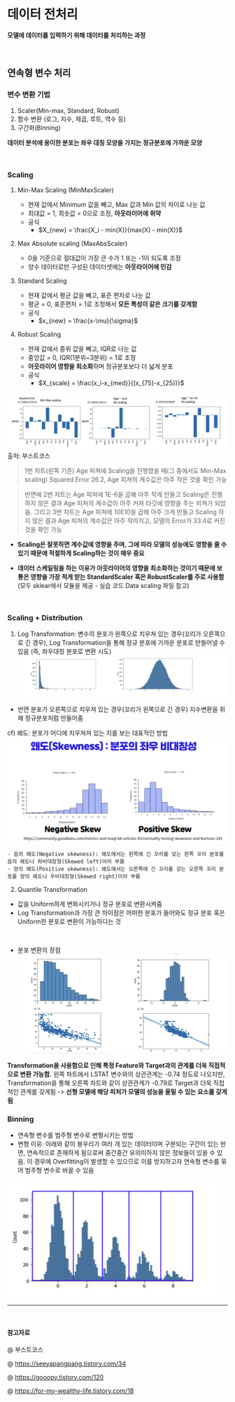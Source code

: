 # 데이터 전처리 
**모델에 데이터를 입력하기 위해 데이터를 처리하는 과정**


<br>

## 연속형 변수 처리

### 변수 변환 기법 
1. Scaler(Min-max, Standard, Robust)
2. 함수 변환 (로그, 지수, 제곱, 루트, 역수 등)
3. 구간화(Binning)
   

**데이터 분석에 용이한 분포는 좌우 대칭 모양을 가지는 정규분포에 가까운 모양**

<br>

### Scaling 
1. Min-Max Scaling (MinMaxScaler)
   - 현재 값에서 Minimum 값을 빼고, Max 값과 Min 값의 차이로 나눈 값
   - 최대값 = 1, 최솟값 = 0으로 조정, **아웃라이어에 취약** 
   - 공식 
      - $X_{new} = \frac{X_i - min(X)}{max(X) - min(X)}$
  
2. Max Absolute scaling (MaxAbsScaler)
   - 0을 기준으로 절대값이 가장 큰 수가 1 또는 -1이 되도록 조정 
   - 양수 데이터로만 구성된 데이터셋에는 **아웃라이어에 민감**

3. Standard Scaling
   - 현재 값에서 평균 값을 빼고, 표준 편차로 나눈 값 
   - 평균 = 0, 표준편차 = 1로 조정해서 **모든 특성이 같은 크기를 갖게함**
   - 공식 
      - $x_{new} = \frac{x-\mu}{\sigma}$

4. Robust Scaling
   - 현재 값에서 중위 값을 빼고, IQR로 나눈 값 
   - 중앙값 = 0, IQR(1분위~3분위) = 1로 조정 
   - **아웃라이어 영향을 최소화**하며 정규분포보다 더 넓게 분포 
   - 공식
      - $X_{scale} = \frac{x_i-x_{med}}{(x_{75}-x_{25})}$

![](./Image/scaling.png)
출처: 부스트코스 
> 1번 차트(왼쪽 기준) Age 피쳐에 Scaling을 진행했을 때(그 중에서도 Min-Max scaling) Squared Error 26.2, Age 피쳐의 계수값은 아주 작은 것을 확인 가능

> 반면에 2번 자트는 Age 피쳐에 1E-6을 곱해 아주 작게 만들고 Scaling은 진행하지 않은 결과 Age 피쳐의 계수값이 아주 커져 타깃에 영향을 주는 피쳐가 되었음. 그리고 3번 차트는 Age 피쳐에 10E10을 곱해 아주 크게 만들고 Scaling 하지 않은 결과 Age 피쳐의 계수값은 아주 작아지고, 모델의 Error가 33.4로 커진 것을 확인 가능 

- **Scaling은 잘못하면 계수값에 영향을 주며, 그에 따라 모델의 성능에도 영향을 줄 수 있기 때문에 적절하게 Scaling하는 것이 매우 중요**

- **데이터 스케일링을 하는 이유가 아웃라이어의 영향을 최소화하는 것이기 때문에 보통은 영향을 가장 적게 받는 StandardScaler 혹은 RobustScaler를 주로 사용함** (모두 sklear에서 모듈을 제공 - 실습 코드 Data scaling 파일 참고)
  
<br>

### Scaling + Distribution 
1. Log Transformation: 변수의 분포가 왼쪽으로 치우쳐 있는 경우(꼬리가 오른쪽으로 긴 경우), Log Transformation을 통해 정규 분포에 가까운 분포로 만들어낼 수 있음 (즉, 좌우대칭 분포로 변환 시도)
   ![](./Image/로그변환.png)

* 반면 분포가 오른쪽으로 치우져 있는 경우(꼬리가 왼쪽으로 긴 경우) 지수변환을 취해 정규분포처럼 만들어줌


cf) 왜도: 분포가 어디에 치우쳐져 있는 지를 보는 대표적인 방법
![](./Image/왜도.png)
```
- 음의 왜도(Negative skewness): 왜도에서는 왼쪽에 긴 꼬리를 갖는 왼쪽 꼬리 분포를 음의 왜도나 좌비대칭형(Skewed left)이라 부름 
- 양의 왜도(Positive skewness): 왜도에서는 오른쪽에 긴 꼬리를 갖는 오른쪽 꼬리 분포를 양의 왜도나 우비대칭형(Skewed right)이라 부름 
```

2. Quantile Transformation
- 값을 Uniform하게 변화시키거나 정규 분포로 변환시켜줌 
- Log Transformation과 가장 큰 차이점은 어떠한 분포가 들어와도 정규 분포 혹은 Uniform한 분포로 변환이 가능하다는 것 


<br>

* 분포 변환의 장점
![](.\Image/분포변환.png)

**Transformation을 사용함으로 인해 특정 Feature와 Target과의 관계를 더욱 직접적으로 변환 가능함.** 왼쪽 파트에서 LSTAT 변수와의 상관관계는 -0.74 정도로 나오지만, Transformation을 통해 오른쪽 차트와 같이 상관관계가 -0.79로 Target과 더욱 직접적인 관계를 갖게됨 -> **선형 모델에 해당 피처가 모델의 성능을 올릴 수 있는 요소를 갖게 됨**


### Binning 
- 연속형 변수를 범주형 변수로 변형시키는 방법 
- 변형 이유: 아래와 같이 봉우리가 여러 개 있는 데이터이며 구분되는 구간이 있는 반면, 연속적으로 존재하게 됨으로써 중간중간 유의미하지 않은 정보들이 있을 수 있음. 이 경우에 Overfitting이 발생할 수 있으므로 이를 방지하고자 연속형 변수를 묶어 범주형 변수로 바꿀 수 있음 
  
![](./Image/구간화.png)


---
<br>

#### 참고자료

@ 부스트코스 

@ https://seeyapangpang.tistory.com/34

@ https://gooopy.tistory.com/120

@ https://for-my-wealthy-life.tistory.com/18